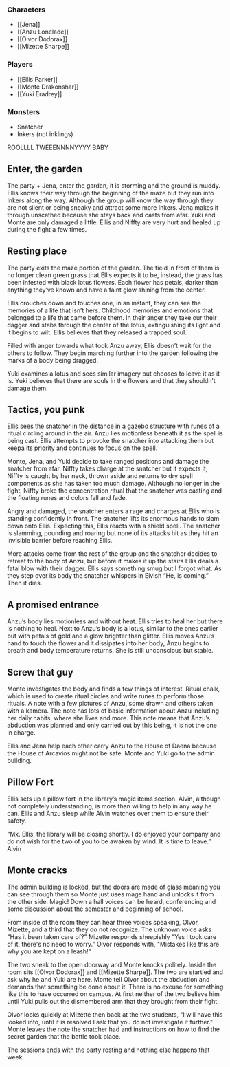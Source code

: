 ### Characters
- [[Jena]]
- [[Anzu Lonelade]]
- [[Olvor Dodorax]]
- [[Mizette Sharpe]]

### Players
- [[Ellis Parker]]
- [[Monte Drakonshar]]
- [[Yuki Eradrey]]

### Monsters
- Snatcher
- Inkers (not inklings)

ROOLLLL TWEEENNNNYYYY BABY

## Enter, the garden
The party + Jena, enter the garden, it is storming and the ground is muddy. Ellis knows their way through the beginning of the maze but they run into Inkers along the way. Although the group will know the way through they are not silent or being sneaky and attract some more Inkers. Jena makes it through unscathed because she stays back and casts from afar. Yuki and Monte are only damaged a little. Ellis and Niffty are very hurt and healed up during the fight a few times. 

## Resting place
The party exits the maze portion of the garden. The field in front of them is no longer clean green grass that Ellis expects it to be, instead, the grass has been infested with black lotus flowers. Each flower has petals, darker than anything they’ve known and have a faint glow shining from the center. 

Ellis crouches down and touches one, in an instant, they can see the memories of a life that isn’t hers. Childhood memories and emotions that belonged to a life that came before them. In their anger they take our their dagger and stabs through the center of the lotus, extinguishing its light and it begins to wilt. Ellis believes that they released a trapped soul.

Filled with anger towards what took Anzu away, Ellis doesn’t wait for the others to follow. They begin marching further into the garden following the marks of a body being dragged.

Yuki examines a lotus and sees similar imagery but chooses to leave it as it is. Yuki believes that there are souls in the flowers and that they shouldn’t damage them.

## Tactics, you punk
Ellis sees the snatcher in the distance in a gazebo structure with runes of a ritual circling around in the air. Anzu lies motionless beneath it as the spell is being cast. Ellis attempts to provoke the snatcher into attacking them but keepa its priority and continues to focus on the spell. 

Monte, Jena, and Yuki decide to take ranged positions and damage the snatcher from afar. Niffty takes charge at the snatcher but it expects it, Niffty is caught by her neck, thrown aside and returns to dry spell components as she has taken too much damage. Although no longer in the fight, Niffty broke the concentration ritual that the snatcher was casting and the floating runes and colors fall and fade. 

Angry and damaged, the snatcher enters a rage and charges at Ellis who is standing confidently in front. The snatcher lifts its enormous hands to slam down onto Ellis. Expecting this, Ellis reacts with a shield spell. The snatcher is slamming, pounding and roaring but none of its attacks hit as they hit an invisible barrier before reaching Ellis. 

More attacks come from the rest of the group and the snatcher decides to retreat to the body of Anzu, but before it makes it up the stairs Ellis deals a fatal blow with their dagger. Ellis says something smug but I forgot what. As they step over its body the snatcher whispers in Elvish “He, is coming.” Then it dies.

## A promised entrance
Anzu’s body lies motionless and without heat. Ellis tries to heal her but there is nothing to heal. Next to Anzu’s body is a lotus, similar to the ones earlier but with petals of gold and a glow brighter than glitter. Ellis moves Anzu’s hand to touch the flower and it dissipates into her body, Anzu begins to breath and body temperature returns. She is still unconscious but stable. 

## Screw that guy
Monte investigates the body and finds a few things of interest. Ritual chalk, which is used to create ritual circles and write runes to perform those rituals. A note with a few pictures of Anzu, some drawn and others taken with a kamera. The note has lots of basic information about Anzu including her daily habits, where she lives and more. This note means that Anzu’s abduction was planned and only carried out by this being, it is not the one in charge. 

Ellis and Jena help each other carry Anzu to the House of Daena because the House of Arcavios might not be safe. Monte and Yuki go to the admin building.

## Pillow Fort
Ellis sets up a pillow fort in the library’s magic items section. Alvin, although not completely understanding, is more than willing to help in any way he can. Ellis and Anzu sleep while Alvin watches over them to ensure their safety. 

“Mx. Ellis, the library will be closing shortly. I do enjoyed your company and do not wish for the two of you to be awaken by wind. It is time to leave.”
Alvin

## Monte cracks
The admin building is locked, but the doors are made of glass meaning you can see through them so Monte just uses mage hand and unlocks it from the other side. Magic! Down a hall voices can be heard, conferencing and some discussion about the semester and beginning of school.

From inside of the room they can hear three voices speaking, Olvor, Mizette, and a third that they do not recognize. The unknown voice asks "Has it been taken care of?"  Mizette responds sheepishly "Yes I took care of it, there's no need to worry."  Olvor responds with, "Mistakes like this are why you are kept on a leash!"

The two sneak to the open doorway and Monte knocks politely. Inside the room sits [[Olvor Dodorax]] and [[Mizette Sharpe]]. The two are startled and ask why he and Yuki are here. Monte tell Olvor about the abduction and demands that something be done about it. There is no excuse for something like this to have occurred on campus. At first neither of the two believe him until Yuki pulls out the dismembered arm that they brought from their fight. 

Olvor looks quickly at  Mizette then back at the two students, "I will have this looked into, until it is resolved I ask that you do not investigate it further." Monte leaves the note the snatcher had and instructions on how to find the secret garden that the battle took place.

The sessions ends with the party resting and nothing else happens that week.
